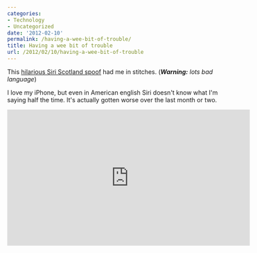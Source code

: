 ```yaml
---
categories:
- Technology
- Uncategorized
date: '2012-02-10'
permalink: /having-a-wee-bit-of-trouble/
title: Having a wee bit of trouble
url: /2012/02/10/having-a-wee-bit-of-trouble
---
```


This <a href="https://www.youtube.com/watch?v=SGxKhUuZ0Rc">hilarious Siri Scotland spoof</a> had me in stitches. (<em><strong>Warning:</strong> lots bad language</em>)

I love my iPhone, but even in American english Siri doesn't know what I'm saying half the time. It's actually gotten worse over the last month or two.

<iframe class="alignc" width="560" height="315" src="https://www.youtube.com/embed/SGxKhUuZ0Rc?rel=0" frameborder="0" allowfullscreen></iframe>
